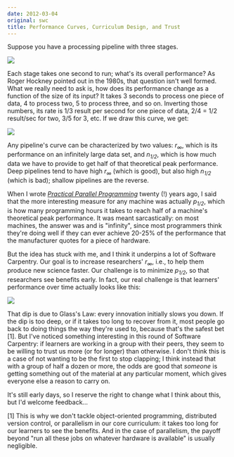 ```yaml
---
date: 2012-03-04
original: swc
title: Performance Curves, Curriculum Design, and Trust
---
```

<p>Suppose you have a processing pipeline with three stages.</p>
<p><img src="@root/files/2012/03/pipeline.png" class="centered"></p>
<p>Each stage takes one second to run; what's its overall performance? As Roger Hockney pointed out in the 1980s, that question isn't well formed. What we really need to ask is, how does its performance change as a function of the size of its input? It takes 3 seconds to process one piece of data, 4 to process two, 5 to process three, and so on. Inverting those numbers, its rate is 1/3 result per second for one piece of data, 2/4 = 1/2 result/sec for two, 3/5 for 3, etc. If we draw this curve, we get:</p>
<p><img src="@root/files/2012/03/curve.png" class="centered"></p>
<p>Any pipeline's curve can be characterized by two values: <em>r<sub>&infin;</sub></em>, which is its performance on an infinitely large data set, and <em>n<sub>1/2</sub></em>, which is how much data we have to provide to get half of that theoretical peak performance. Deep pipelines tend to have high <em>r<sub>&infin;</sub></em> (which is good), but also high <em>n<sub>1/2</sub></em> (which is bad); shallow pipelines are the reverse.</p>
<p>When I wrote <a href="http://www.amazon.com/Practical-Programming-Scientific-Engineering-Computation/dp/0262231867/"><cite>Practical Parallel Programming</cite></a> twenty (!) years ago, I said that the more interesting measure for any machine was actually <em>p<sub>1/2</sub></em>, which is how many programming hours it takes to reach half of a machine's theoretical peak performance. It was meant sarcastically: on most machines, the answer was and is "infinity", since most programmers think they're doing well if they can ever achieve 20-25% of the performance that the manufacturer quotes for a piece of hardware.</p>
<p>But the idea has stuck with me, and I think it underpins a lot of Software Carpentry. Our goal is to increase researchers' <em>r<sub>&infin;</sub></em>, i.e., to help them produce new science faster. Our challenge is to minimize <em>p<sub>1/2</sub></em>, so that researchers see benefits early. In fact, our real challenge is that learners' performance over time actually looks like this:</p>
<p><img src="@root/files/2012/03/final.png" class="centered"></p>
<p>That dip is due to Glass's Law: every innovation initially slows you down. If the dip is too deep, or if it takes too long to recover from it, most people go back to doing things the way they're used to, because that's the safest bet [1]. But I've noticed something interesting in this round of Software Carpentry: if learners are working in a group with their peers, they seem to be willing to trust us more (or for longer) than otherwise. I don't think this is a case of not wanting to be the first to stop clapping; I think instead that with a group of half a dozen or more, the odds are good that <em>someone</em> is getting something out of the material at any particular moment, which gives everyone else a reason to carry on.</p>
<p>It's still early days, so I reserve the right to change what I think about this, but I'd welcome feedback…</p>
<p>[1] This is why we don't tackle object-oriented programming, distributed version control, or parallelism in our core curriculum: it takes too long for our learners to see the benefits. And in the case of parallelism, the payoff beyond "run all these jobs on whatever hardware is available" is usually negligible.</p>
